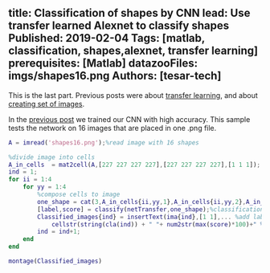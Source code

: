 title: Classification of shapes by CNN
lead: Use transfer learned Alexnet to classify shapes
Published: 2019-02-04
Tags: [matlab, classification, shapes,alexnet, transfer learning]
prerequisites: [Matlab]
datazooFiles: imgs/shapes16.png
Authors: [tesar-tech]
---

This is the last part. Previous posts were about [transfer learning](transfer_learning_with_alexnet), and about [creating set of images](creating_an_image_set_with_various_shapes).

In the [previous post](transfer_learning_with_alexnet) we trained our CNN with high accuracy. This sample tests the network on 16 images that are placed in one .png file.

``` matlab
A = imread('shapes16.png');%read image with 16 shapes

%divide image into cells
A_in_cells  = mat2cell(A,[227 227 227 227],[227 227 227 227],[1 1 1]);
ind = 1;
for ii = 1:4 
    for yy = 1:4
        %compose cells to image
        one_shape = cat(3,A_in_cells{ii,yy,1},A_in_cells{ii,yy,2},A_in_cells{ii,yy,3});
        [label,score] = classify(netTransfer,one_shape);%classification
        Classified_images{ind} = insertText(ima{ind},[1 1],... %add label
            cellstr(string(cla(ind)) + " "+ num2str(max(score)*100)+" %"),'FontSize',26);
        ind = ind+1;
    end
end

montage(Classified_images)
```
